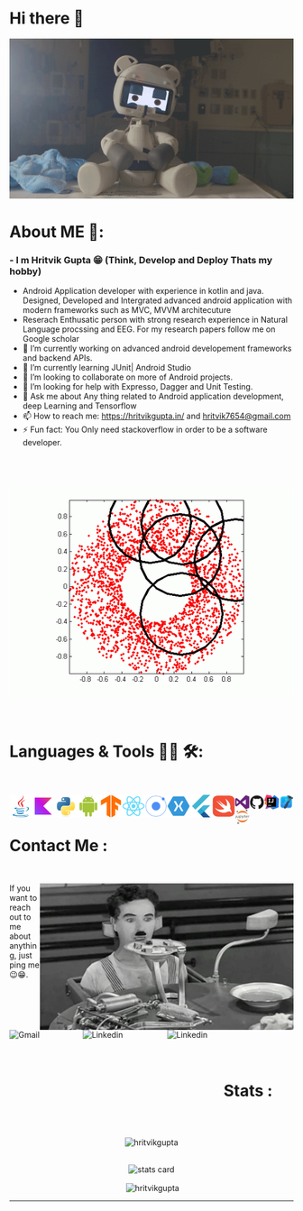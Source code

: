 

# Hi there 👋

<img width="560" alt="Screenshot 2022-03-07 at 7 21 59 PM" src= "https://github.com/hritvikgupta/hritvikgupta/blob/main/src_/5lto.gif">

# About ME 💬:

### - I m Hritvik Gupta 😁 (Think, Develop and Deploy Thats my hobby)

- Android Application developer with experience in kotlin and java. Designed, Developed and Intergrated advanced android application with modern frameworks such as MVC, MVVM architecuture
- Reserach Enthusatic person with strong research experience in Natural Language procssing and EEG. For my research papers follow me on Google scholar 
- 🔭 I’m currently working on advanced android developement frameworks and backend APIs.
- 🌱 I’m currently learning JUnit| Android Studio
- 👯 I’m looking to collaborate on more of Android projects.
- 🤔 I’m looking for help with Expresso, Dagger and Unit Testing.  
- 💬 Ask me about Any thing related to Android application development, deep Learning and Tensorflow
- 📫 How to reach me: https://hritvikgupta.in/ and hritvik7654@gmail.com  
- ⚡ Fun fact: You Only need stackoverflow in order to be a software developer.
</br>
</br>
</br>



<div align="center">
 
<img width="560" alt="Screenshot 2022-03-07 at 7 33 34 PM" src= "https://github.com/hritvikgupta/hritvikgupta/blob/main/src_/GNa2.gif">

 
</div>
</br>
</hr>
</br>





# Languages & Tools 👨‍💻 🛠:
</br>

<p align="center">


<img align="left" alt="Java" width="40px" src="https://raw.githubusercontent.com/devicons/devicon/master/icons/java/java-original.svg" />
<img align="left" alt="Kotlin" width="40px" src="https://raw.githubusercontent.com/devicons/devicon/master/icons/kotlin/kotlin-original.svg" />
<img align="left" alt="Python" width="40px" src="https://raw.githubusercontent.com/devicons/devicon/master/icons/python/python-original.svg" />
<img align="left" alt="Android Studio" width="40px" src="https://raw.githubusercontent.com/devicons/devicon/master/icons/android/android-original.svg" />
<img align="left" alt="Tensorflow" width="40px" src="https://raw.githubusercontent.com/devicons/devicon/master/icons/tensorflow/tensorflow-original.svg" />
<img align="left" alt="React Native" width="40px" src="https://raw.githubusercontent.com/devicons/devicon/master/icons/react/react-original.svg" />
<img align="left" alt="Ionic" width="40px" src="https://raw.githubusercontent.com/devicons/devicon/master/icons/ionic/ionic-original.svg" />
<img align="left" alt="Xamarin" width="40px" src="https://raw.githubusercontent.com/devicons/devicon/master/icons/xamarin/xamarin-original.svg" />
<img align="left" alt="Flutter" width="40px" src="https://raw.githubusercontent.com/devicons/devicon/master/icons/flutter/flutter-original.svg" />
<img align="left" alt="Swift" width="40px" src="https://raw.githubusercontent.com/devicons/devicon/master/icons/swift/swift-original.svg" />

<img align="left" alt="Visual Studio Code" width="26px" src="https://raw.githubusercontent.com/devicons/devicon/master/icons/visualstudio/visualstudio-plain.svg" />
<img align="left" alt="GitHub" width="26px" src="https://raw.githubusercontent.com/devicons/devicon/master/icons/github/github-original.svg" />
<img align="left" alt="IntelliJ IDEA" width="26px" src="https://raw.githubusercontent.com/devicons/devicon/master/icons/intellij/intellij-original.svg" />
<img align="left" alt="Xcode" width="26px" src="https://raw.githubusercontent.com/devicons/devicon/master/icons/xcode/xcode-original.svg" />
<img align="left" alt="Jupyter" width="26px" src="https://raw.githubusercontent.com/devicons/devicon/master/icons/jupyter/jupyter-original-wordmark.svg" />
</br>
</br>



# Contact Me :

<p>
 </br>

<div>
<img hight="320" width="450" align="right" alt="GIF" src="https://github.com/hritvikgupta/hritvikgupta/blob/main/src_/9DPG.gif">


If you want to reach out to me about anything, just ping me 😉😁.

<a href="mailto:hritvik7654@gmail.com">
 <img align="left" alt="Gmail" width="130" hight="100" src="https://github.com/Xx-Ashutosh-xX/Xx-Ashutosh-xX/blob/master/assets/icons/gmail.png" />
</a>
<a href="https://linkedin.com/in/hritvik-gupta-8469611a3">
  <img align="left" alt="Linkedin" width="150" hight="100" src="https://github.com/Xx-Ashutosh-xX/Xx-Ashutosh-xX/blob/master/assets/icons/linkedin.png" /> 
<a href="https://scholar.google.com/citations?hl=en&user=ShxBp2MAAAAJ&view_op=list_works&gmla=AJsN-F4736wr3RpZuzL3k6NAHNI7S3YJ_HdddA-jKQBRaXEvfiiw-5u8UxlmfVoPGG6h_XLBCoY3NPeSXF_0hIKm5zDXfRe0PAUOoCNlhn7HyhH8GDPy8psm">
 <img align="left" alt="Linkedin" width="100" height="100" src="https://user-images.githubusercontent.com/60143996/211176246-af19d68d-0dbe-483a-9109-29a533a4d455.png" /> 
</a>

 </p>
 </div> 

</br> 
</br>
</br> 
</br>
</br>
</br>
</br> 


# Stats :
</br>
</br>
<div align ="center">
 <p>
  <img  src="https://github-readme-stats.vercel.app/api/top-langs?username=hritvikgupta&show_icons=true&locale=en&layout=compact&theme=blue-green" alt="hritvikgupta" /></p>
</br>
<img alt= "stats card" height="200px" width="400" src="https://github-readme-streak-stats.herokuapp.com/?user=hritvikgupta&theme=blue-green">
</br>
<p>&nbsp;<img align="center" src="https://github-readme-stats.vercel.app/api?username=hritvikgupta&show_icons=true&theme=blue-green" alt="hritvikgupta" /></p>
</div>

*************
